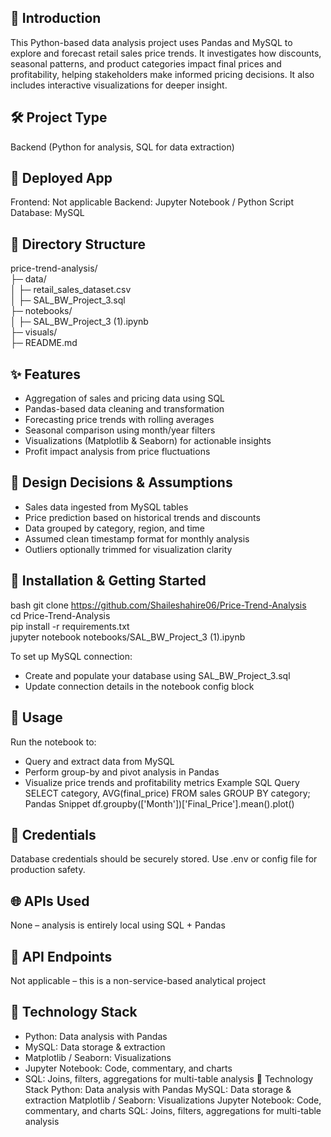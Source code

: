  ## 🧭 Introduction
This Python-based data analysis project uses Pandas and MySQL to explore and forecast retail sales price trends. It investigates how discounts, seasonal patterns, and product categories impact final prices and profitability, helping stakeholders make informed pricing decisions. It also includes interactive visualizations for deeper insight.

## 🛠️ Project Type
Backend (Python for analysis, SQL for data extraction)

## 🚀 Deployed App
Frontend: Not applicable
Backend: Jupyter Notebook / Python Script
Database: MySQL

## 📁 Directory Structure
price-trend-analysis/  
├─ data/  
│  ├─ retail_sales_dataset.csv  
│  ├─ SAL_BW_Project_3.sql  
├─ notebooks/  
│  ├─ SAL_BW_Project_3 (1).ipynb  
├─ visuals/    
├─ README.md  



## ✨ Features
- Aggregation of sales and pricing data using SQL
- Pandas-based data cleaning and transformation
- Forecasting price trends with rolling averages
- Seasonal comparison using month/year filters
- Visualizations (Matplotlib & Seaborn) for actionable insights
- Profit impact analysis from price fluctuations
  
## 🎯 Design Decisions & Assumptions
- Sales data ingested from MySQL tables
- Price prediction based on historical trends and discounts
- Data grouped by category, region, and time
- Assumed clean timestamp format for monthly analysis
- Outliers optionally trimmed for visualization clarity
  
## 🧪 Installation & Getting Started

bash
git clone https://github.com/Shaileshahire06/Price-Trend-Analysis  
cd Price-Trend-Analysis  
pip install -r requirements.txt  
jupyter notebook notebooks/SAL_BW_Project_3 (1).ipynb


To set up MySQL connection:
- Create and populate your database using SAL_BW_Project_3.sql
- Update connection details in the notebook config block
  
## 📌 Usage
Run the notebook to:
- Query and extract data from MySQL
- Perform group-by and pivot analysis in Pandas
- Visualize price trends and profitability metrics
Example SQL Query
SELECT category, AVG(final_price) FROM sales GROUP BY category;
Pandas Snippet
df.groupby(['Month'])['Final_Price'].mean().plot()

## 🔐 Credentials
Database credentials should be securely stored. Use .env or config file for production safety.
  
## 🌐 APIs Used
None – analysis is entirely local using SQL + Pandas

## 📮 API Endpoints
Not applicable – this is a non-service-based analytical project

## 🧰 Technology Stack
- Python: Data analysis with Pandas
- MySQL: Data storage & extraction
- Matplotlib / Seaborn: Visualizations
- Jupyter Notebook: Code, commentary, and charts
- SQL: Joins, filters, aggregations for multi-table analysis
🧰 Technology Stack
Python: Data analysis with Pandas
MySQL: Data storage & extraction
Matplotlib / Seaborn: Visualizations
Jupyter Notebook: Code, commentary, and charts
SQL: Joins, filters, aggregations for multi-table analysis
